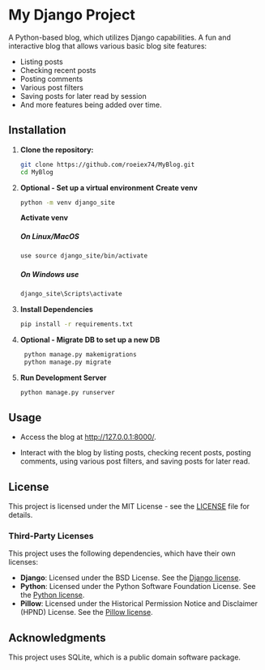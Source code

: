 # My Django Project

A Python-based blog, which utilizes Django capabilities. A fun and interactive blog that allows various basic blog site features:

- Listing posts
- Checking recent posts
- Posting comments
- Various post filters
- Saving posts for later read by session
- And more features being added over time.

## Installation

1. **Clone the repository:**
   ```bash
   git clone https://github.com/roeiex74/MyBlog.git
   cd MyBlog
   ```
2. **Optional - Set up a virtual environment**
   **Create venv**

   ```bash
   python -m venv django_site
   ```

   **Activate venv**

   ##### On Linux/MacOS

   ```bash
   use source django_site/bin/activate
   ```

   ##### On Windows use

   ```cmd
   django_site\Scripts\activate
   ```

3. **Install Dependencies**

   ```bash
   pip install -r requirements.txt
   ```

4. **Optional - Migrate DB to set up a new DB**

   ```bash
    python manage.py makemigrations
    python manage.py migrate
   ```

5. **Run Development Server**
   ```bash
   python manage.py runserver
   ```

## Usage

- Access the blog at http://127.0.0.1:8000/.

- Interact with the blog by listing posts, checking recent posts, posting comments, using various post filters, and saving posts for later read.

## License

This project is licensed under the MIT License - see the [LICENSE](LICENSE) file for details.

### Third-Party Licenses

This project uses the following dependencies, which have their own licenses:

- **Django**: Licensed under the BSD License. See the [Django license](https://docs.djangoproject.com/en/stable/misc/design-philosophies/#license).
- **Python**: Licensed under the Python Software Foundation License. See the [Python license](https://docs.python.org/3/license.html).
- **Pillow**: Licensed under the Historical Permission Notice and Disclaimer (HPND) License. See the [Pillow license](https://pillow.readthedocs.io/en/stable/about.html#license).

## Acknowledgments

This project uses SQLite, which is a public domain software package.
